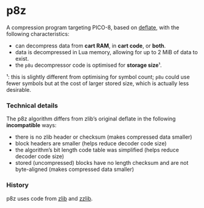 # p8z

A compression program targeting PICO-8, based on [deflate](https://en.wikipedia.org/wiki/DEFLATE),
with the following characteristics:

  * can decompress data from **cart RAM**, in **cart code**, or **both**.
  * data is decompressed in Lua memory, allowing for up to 2 MiB of data to exist.
  * the `p8u` decompressor code is optimised for **storage size**¹.

¹: this is slightly different from optimising for symbol count; `p8u` could use fewer
symbols but at the cost of larger stored size, which is actually less desirable.

### Technical details

The p8z algorithm differs from zlib’s original deflate in the following **incompatible** ways:

 * there is no zlib header or checksum (makes compressed data smaller)
 * block headers are smaller (helps reduce decoder code size)
 * the algorithm’s bit length code table was simplified (helps reduce decoder code size)
 * stored (uncompressed) blocks have no length checksum and are not byte-aligned (makes compressed data smaller)

### History

p8z uses code from [zlib](https://zlib.net/) and [zzlib](https://github.com/zerkman/zzlib).

